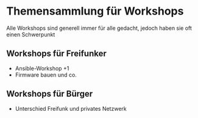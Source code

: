 # Themensammlung für Workshops
Alle Workshops sind generell immer für alle gedacht, jedoch haben sie oft einen Schwerpunkt

## Workshops für Freifunker
* Ansible-Workshop +1
* Firmware bauen und co.


## Workshops für Bürger
* Unterschied Freifunk und privates Netzwerk